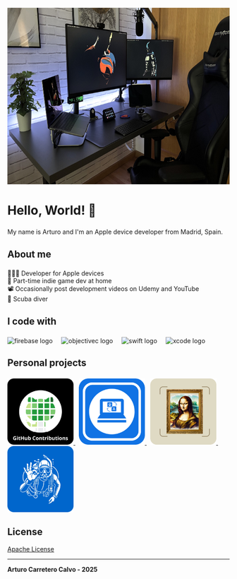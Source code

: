 <p><img src="https://github.com/ArtCC/artcc.github.io/blob/main/assets/setup.jpeg" height="400"></p>

<h1 align="left">Hello, World! 👋</h1>

###

<p align="left">My name is Arturo and I'm an Apple device developer from Madrid, Spain.</p>

###

<h2 align="left">About me</h2>

###

<p align="left">👨🏻‍💻 Developer for Apple devices<br>👾 Part-time indie game dev at home<br>📽️ Occasionally post development videos on Udemy and YouTube<br>🤿 Scuba diver</p>

###

<h2 align="left">I code with</h2>

###

<div align="left">
  <img src="https://cdn.jsdelivr.net/gh/devicons/devicon/icons/firebase/firebase-plain.svg" height="40" alt="firebase logo" />
  <img width="12" />
  <img src="https://cdn.jsdelivr.net/gh/devicons/devicon/icons/objectivec/objectivec-plain.svg" height="40" alt="objectivec logo" />
  <img width="12" />
  <img src="https://cdn.jsdelivr.net/gh/devicons/devicon/icons/swift/swift-original.svg" height="40" alt="swift logo" />
  <img width="12" />
  <img src="https://cdn.jsdelivr.net/gh/devicons/devicon/icons/xcode/xcode-original.svg" height="40" alt="xcode logo" />
</div>

###

###

<h2 align="left">Personal projects</h2>

###

<p align="left">
  <a href="https://marketplace.elgato.com/product/github-contributions-e44e9f6c-e85a-4889-acc5-d666133671e4">
    <img src="/assets/github_contributions.png" height="150" alt="GitHub Contributions"/>
  </a>
  &nbsp;
  <a href="https://apps.apple.com/us/app/id6741363662">
    <img src="/assets/localizapp.png" height="150" alt="Localizapp for Xcode"/>
  </a>
  &nbsp;
  <a href="https://apps.apple.com/us/app/id6501983819">
    <img src="/assets/museumai.png" height="150" alt="MuseumAI"/>
  </a>
  &nbsp;
  <a href="https://apps.apple.com/us/app/id6689517716">
    <img src="/assets/scubaplan.png" height="150" alt="ScubaPlan"/>
  </a>
</p>

## License

[Apache License](LICENSE)

---

**Arturo Carretero Calvo - 2025**